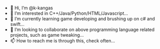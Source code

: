 - 👋 Hi, I’m @k-kangas
- 👀 I’m interested in C++/Java/Python/HTML/Javascript...
- 🌱 I’m currently learning game developing and brushing up on c# and swift...
- 💞️ I’m looking to collaborate on above programming language related projects, such as game tweaking...
- 📫 How to reach me is through this, check often...

<!---
k-kangas/k-kangas is a ✨ special ✨ repository because its `README.md` (this file) appears on your GitHub profile.
You can click the Preview link to take a look at your changes.
--->

